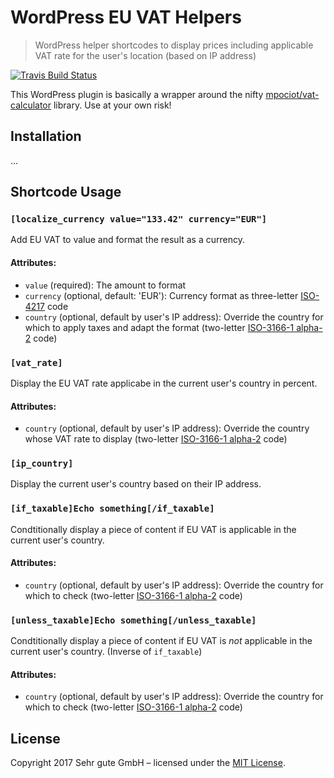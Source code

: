 # WordPress EU VAT Helpers

> WordPress helper shortcodes to display prices including applicable VAT rate for the user's location (based on IP address)

[![Travis Build Status](https://img.shields.io/travis/sehrgutesoftware/wp-eu-vat-helpers/master.svg?style=flat-square)](https://travis-ci.org/sehrgutesoftware/wp-eu-vat-helpers)

This WordPress plugin is basically a wrapper around the nifty [mpociot/vat-calculator](https://github.com/mpociot/vat-calculator) library. Use at your own risk!

## Installation

…

## Shortcode Usage

### `[localize_currency value="133.42" currency="EUR"]`
Add EU VAT to value and format the result as a currency.
#### Attributes:
- `value` (required): The amount to format
- `currency` (optional, default: 'EUR'): Currency format as three-letter [ISO-4217](https://en.wikipedia.org/wiki/ISO_4217) code
- `country` (optional, default by user's IP address): Override the country for which to apply taxes and adapt the format (two-letter [ISO-3166-1 alpha-2](https://en.wikipedia.org/wiki/ISO_3166-1_alpha-2) code)

### `[vat_rate]`
Display the EU VAT rate applicabe in the current user's country in percent.
#### Attributes:
- `country` (optional, default by user's IP address): Override the country whose VAT rate to display (two-letter [ISO-3166-1 alpha-2](https://en.wikipedia.org/wiki/ISO_3166-1_alpha-2) code)

### `[ip_country]`
Display the current user's country based on their IP address.

### `[if_taxable]Echo something[/if_taxable]`
Condtitionally display a piece of content if EU VAT is applicable in the current user's country.
#### Attributes:
- `country` (optional, default by user's IP address): Override the country for which to check (two-letter [ISO-3166-1 alpha-2](https://en.wikipedia.org/wiki/ISO_3166-1_alpha-2) code)

### `[unless_taxable]Echo something[/unless_taxable]`
Condtitionally display a piece of content if EU VAT is *not* applicable in the current user's country. (Inverse of `if_taxable`)
#### Attributes:
- `country` (optional, default by user's IP address): Override the country for which to check (two-letter [ISO-3166-1 alpha-2](https://en.wikipedia.org/wiki/ISO_3166-1_alpha-2) code)


## License

Copyright 2017 Sehr gute GmbH – licensed under the [MIT License](LICENSE.md).
